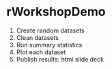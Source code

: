 rWorkshopDemo
=============
1) Create random datasets
2) Clean datasets
3) Run summary statistics
4) Plot each dataset
5) Publish results: html slide deck

